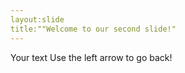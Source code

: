 ```yaml
---
layout:slide
title:""Welcome to our second slide!"
---
```

Your text
Use the left arrow to go back!
